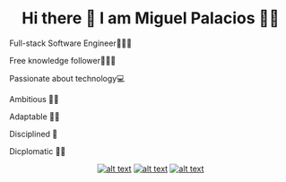 <div align="center">
<h1> Hi there 👋 I am Miguel Palacios 👨🏾‍ </h1>
<div align="left">
<p>Full-stack Software Engineer👨🏾‍💻</p>
<p>Free knowledge follower👨🏾‍🚀</p>
<p>Passionate about technology💻</p>
<p>Ambitious 🚀🔥</p>
<p>Adaptable 🤸‍♂️</p>
<p>Disciplined 🥋</p>
<p>Dicplomatic 🤝🏾</p>
</div>

<!-- Please don't remove this: Grab your social icons from https://github.com/carlsednaoui/gitsocial -->

<!-- display the social media buttons in your README -->

[![alt text][1.1]][1]
[![alt text][2.1]][2]
[![alt text][3.1]][3]


<!-- links to social media icons -->
<!-- no need to change these -->

<!-- icons with padding -->

[1.1]: https://imgur.com/Q05ZVFO.png (twitter icon with padding)
[2.1]: https://imgur.com/9plherK.png (linkedin icon with padding)
[3.1]: https://imgur.com/U4AVlLL.png (github icon with padding)

<!-- links to your social media accounts -->
<!-- update these accordingly -->

[1]: https://twitter.com/MiguelP4lacios
[2]: https://www.linkedin.com/in/miguel-palacios-127756b2/
[3]: https://github.com/MiguelP4lacios

<!-- Please don't remove this: Grab your social icons from https://github.com/carlsednaoui/gitsocial -->
</div>

